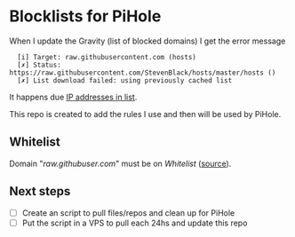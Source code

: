 # Blocklists for PiHole

When I update the Gravity (list of blocked domains) I get the error message

```
  [i] Target: raw.githubusercontent.com (hosts)
  [✗] Status: https://raw.githubusercontent.com/StevenBlack/hosts/master/hosts ()
  [✗] List download failed: using previously cached list
```

It happens due [IP addresses in list](https://discourse.pi-hole.net/t/list-download-failed-no-cached-list-available/23698/2).

This repo is created to add the rules I use and then will be used by PiHole.

## Whitelist

Domain "*raw.githubuser.com*" must be on *Whitelist* ([source](https://discourse.pi-hole.net/t/cant-update-most-of-my-lists/14628/9)).

## Next steps

* [ ] Create an script to pull files/repos and clean up for PiHole
* [ ] Put the script in a VPS to pull each 24hs and update this repo
